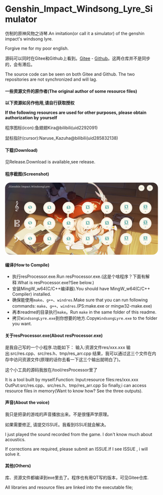 # Genshin_Impact_Windsong_Lyre_Simulator

仿制的原神风物之诗琴.An imitation(or call it a simulator) of the genshin impact's windsong lyre.

Forgive me for my poor english.

源码可以同时在Gitee和Github上看到。[Gitee](https://gitee.com/aal_izz_well/fangzhi_fengwuzhishiqin) - [Github](https://github.com/sqhl2018/Genshin_Impact_Windsong_Lyre_Simulator)。这两仓库并不是同步的，会有滞后。

The source code can be seen on both Gitee and Github. The two repositories are not synchronized and will lag.

#### 一些资源文件的原作者(The original author of some resource files)

**以下资源如另作他用,请自行获取授权**

**If the following resources are used for other purposes, please obtain authorization by yourself**

程序图标(icon):鱼翅翅Kira@bilibili(uid2292091)

鼠标指针(cursor):Naruse_Kazuha@bilibili(uid285832138)

#### 下载(Download)

见Release.Download is available,see release.

#### 程序截图(Screenshot)

![img](jietu_screenshot.png)

#### 编译(How to Compile)

- 执行resProcessor.exe.Run resProcessor.exe.(这是个啥程序？下面有解释.What is resProcessor.exe?See below.)
- 安装MingW_w64(C/C++编译器).You should have MingW_w64(C/C++ Compiler) installed.
- 确保能使用`make`、`g++`、`windres`.Make sure that you can run following commands: `make`、`g++`、`windres`.(PS:make.exe or mingw32-make.exe)
- 再本readme的目录执行`make`。Run `make` in the same folder of this readme.
- 拷贝`WindsongLyre.exe`到你想要的地方.Copy`WindsongLyre.exe` to the folder you want.

#### 关于resProcessor.exe(About resProcessor.exe)

是我自己写的一个小程序.功能如下：
输入:资源文件res/xxx.xxx
输出:src/res.cpp、src/res.h、tmp/res_arr.cpp
结果，我可以通过这三个文件在内存中访问资源文件(原理的话你去看一下这三个输出就明白了)。

这个小工具的源码我放在/tool/resProcessor里了

It is a tool built by myself.Function:
Input:resource files:res/xxx.xxx
OutPut:src/res.cpp、src/res.h、tmp/res_arr.cpp
So finally,i can access resource files in memory(Want to  know how? See the three outputs).

#### 声音(About the voice)

我只是把录的游戏的声音播放出来。不是很懂声学原理。

如果需要修正, 请提交ISSUE。我看到ISSUE就会解决。

I just played the sound recorded from the game. I don't know much about acoustics.

If corrections are required, please submit an ISSUE.If I see ISSUE , i will solve it.

#### 其他(Others)

库、资源文件都编译到exe里去了。程序也有用QT写的版本，可见Gitee仓库.

All libraries and resource files are linked into the executable file;
